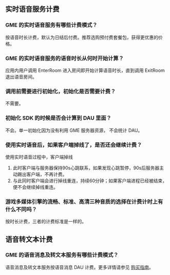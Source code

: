 
## 实时语音服务计费

### GME 的实时语音服务有哪些计费模式？

按语音时长计费，默认为日结后付费。推荐选购预付费套餐包，获得更优惠的价格。

### GME 的实时语音服务的语音时长从何时开始计算？

应用内用户调用 EnterRoom 进入房间即开始计算语音时长，直到调用 ExitRoom 退出语音房间。

### 调用前需要进行初始化，初始化是否需要计费？

不需要。

### 初始化 SDK 的时候是否会计算到 DAU 里面？

不会。单一初始化因为没有利用 GME 服务器资源， 不会统计 DAU。

### 使用实时语音后，如果客户端掉线了，是否还会继续计费？

使用实时语音过程中，客户端掉线
1. 此时客户端与服务器保持90s心跳联系，如果发现心跳暂停，90s后服务器主动踢出客户端，不再计费。
2. 与此同时客户端会进行掉线重连，持续60分钟；如果客户端进程已经被结束，便不会继续掉线重连。

### 游戏多媒体引擎的流畅、标准、高清三种音质的选择在计费计时上有什么不同吗？

按时长计费，三者的计费标准是一样的。


## 语音转文本计费

### GME 的语音消息及转文本服务有哪些计费模式？

语音消息及转文本服务按语音消息 DAU 计费。更多详情请参见 [购买指南](https://cloud.tencent.com/document/product/607/17808)。
